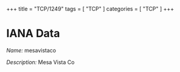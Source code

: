 +++
title = "TCP/1249"
tags = [ "TCP" ]
categories = [ "TCP" ]
+++

# IANA Data

_Name:_ mesavistaco

_Description:_ Mesa Vista Co

